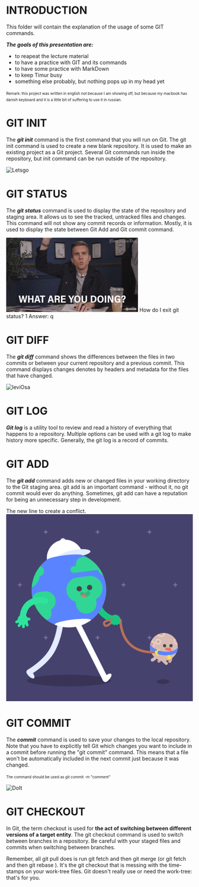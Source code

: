 
# INTRODUCTION

This folder will contain the explanation of the usage of some GIT commands.

***The goals of this presentation are:***

* to reapeat the lecture material
* to have a practice with GIT and its commands
* to have some practice with MarkDown
* to keep Timur busy 
* something else probably, but nothing pops up in my head yet

<font size="1"> Remark: this project was written in english not because I am showing off, but because my macbook has danish keyboard and it is a little bit of suffering to use it in russian.</font>

# GIT INIT

The **_git init_** command is the first command that you will run on Git. The git init command is used to create a new blank repository. It is used to make an existing project as a Git project. Several Git commands run inside the repository, but init command can be run outside of the repository.

![Letsgo](start.jpg)

# GIT STATUS

The **_git status_** command is used to display the state of the repository and staging area. It allows us to see the tracked, untracked files and changes. This command will not show any commit records or information. Mostly, it is used to display the state between Git Add and Git commit command.

![200.gif](200.gif)
How do I exit git status?
1 Answer: q

# GIT DIFF

The **_git diff_** command shows the differences between the files in two commits or between your current repository and a previous commit. This command displays changes denotes by headers and metadata for the files that have changed.

![leviOsa](hermiona.webp)

# GIT LOG

**_Git log_** is a utility tool to review and read a history of everything that happens to a repository. Multiple options can be used with a git log to make history more specific. Generally, the git log is a record of commits.


# GIT ADD

The **_git add_** command adds new or changed files in your working directory to the Git staging area. git add is an important command - without it, no git commit would ever do anything. Sometimes, git add can have a reputation for being an unnecessary step in development.

The new line to create a conflict.
![Earth](earth.gif)

# GIT COMMIT

The **_commit_** command is used to save your changes to the local repository. Note that you have to explicitly tell Git which changes you want to include in a commit before running the "git commit" command. This means that a file won't be automatically included in the next commit just because it was changed.

<font size ="1">


The command should be used as git commit -m "comment"</font>



![DoIt](office.webp)

# GIT CHECKOUT

In Git, the term checkout is used for **the act of switching between different versions of a target entity**. The git checkout command is used to switch between branches in a repository. Be careful with your staged files and commits when switching between branches.


Remember, all git pull does is run git fetch and then git merge (or git fetch and then git rebase ). It's the git checkout that is messing with the time-stamps on your work-tree files. Git doesn't really use or need the work-tree: that's for you.